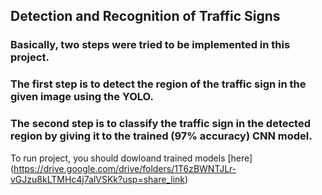 ## Detection and Recognition of Traffic Signs
### Basically, two steps were tried to be implemented in this project.
### The first step is to detect the region of the traffic sign in the given image using the YOLO.
### The second step is to classify the traffic sign in the detected region by giving it to the trained (97% accuracy) CNN model.

To run project, you should dowloand trained  models [here] (https://drive.google.com/drive/folders/1T6zBWNTJLr-vGJzu8kLTMHc4j7alVSKk?usp=share_link)
